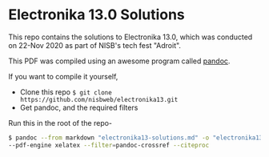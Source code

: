 # Electronika 13.0 Solutions
This repo contains the solutions to Electronika 13.0, which was conducted on
22-Nov 2020 as part of NISB's tech fest "Adroit".

This PDF was compiled using an awesome program called [pandoc](https://pandoc.org/).

If you want to compile it yourself,
* Clone this repo `$ git clone https://github.com/nisbweb/electronika13.git`
* Get pandoc, and the required filters

Run this in the root of the repo-

```bash
$ pandoc --from markdown "electronika13-solutions.md" -o "electronika13-solutions.pdf" \
--pdf-engine xelatex --filter=pandoc-crossref --citeproc
```
